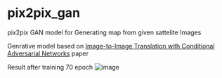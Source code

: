 # pix2pix_gan
pix2pix GAN model for Generating map from given sattelite Images

Genrative model based on [Image-to-Image Translation with Conditional Adversarial Networks](https://arxiv.org/abs/1611.07004) paper


Result after training 70 epoch
![image](https://user-images.githubusercontent.com/58934667/222553715-d3d9c45a-faf3-4194-9b19-ce76d9dcb898.png)
